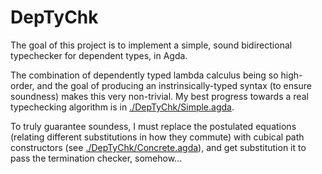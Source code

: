 # DepTyChk

The goal of this project is to implement a simple, sound bidirectional typechecker for dependent types, in Agda.

The combination of dependently typed lambda calculus being so high-order, and the goal of producing an instrinsically-typed syntax (to ensure soundness) makes this very non-trivial. My best progress towards a real typechecking algorithm is in [./DepTyChk/Simple.agda](Simple.agda). 

To truly guarantee soundess, I must replace the postulated equations (relating different substitutions in how they commute) with cubical path constructors (see [./DepTyChk/Concrete.agda](Concrete.agda)), and get substitution it to pass the termination checker, somehow...
